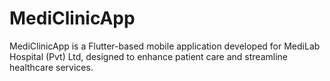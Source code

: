 # MediClinicApp
MediClinicApp is a Flutter-based mobile application developed for MediLab Hospital (Pvt) Ltd, designed to enhance patient care and streamline healthcare services.
